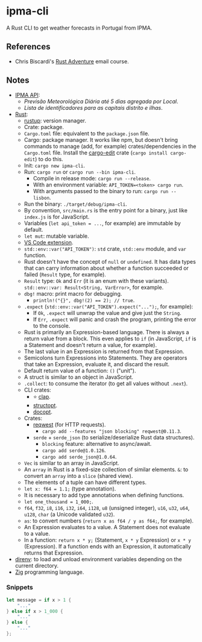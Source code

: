 # ipma-cli

A Rust CLI to get weather forecasts in Portugal from IPMA.

## References

- Chris Biscardi's [Rust Adventure](https://www.rustadventure.dev/) email course.

## Notes

- [IPMA API](http://api.ipma.pt/):
  - _Previsão Meteorológica Diária até 5 dias agregada por Local_.
  - _Lista de identificadores para as capitais distrito e ilhas_.
- [Rust](https://www.rust-lang.org/):
  - [rustup](https://rustup.rs/): version manager.
  - Crate: package.
  - `Cargo.toml` file: equivalent to the `package.json` file.
  - Cargo: package manager. It works like npm, but doesn't bring commands to manage (add, for example) crates/dependencies in the `Cargo.toml` file. Install the [cargo-edit](https://crates.io/crates/cargo-edit) crate (`cargo install cargo-edit`) to do this.
  - Init: `cargo new ipma-cli`.
  - Run: `cargo run` or `cargo run --bin ipma-cli`.
    - Compile in release mode: `cargo run --release`.
    - With an environment variable: `API_TOKEN=<token> cargo run`.
    - With arguments passed to the binary to run: `cargo run -- lisbon`.
  - Run the binary: `./target/debug/ipma-cli`.
  - By convention, `src/main.rs` is the entry point for a binary, just like `index.js` is for JavaScript.
  - Variables (`let api_token = ...`, for example) are immutable by default.
  - `let mut`: mutable variable.
  - [VS Code extension](https://marketplace.visualstudio.com/items?itemName=rust-lang.rust).
  - `std::env::var("API_TOKEN")`: `std` crate, `std::env` module, and `var` function.
  - Rust doesn't have the concept of `null` or `undefined`. It has data types that can carry information about whether a function succeeded or failed (`Result` type, for example).
  - `Result` type: `Ok` and `Err` (it is an enum with these variants). `std::env::var: Result<String, VarError>`, for example.
  - `dbg!` macro: print macro for debugging.
    - `println!("{}", dbg!(2) == 2); // true`.
  - `.expect` (`std::env::var("API_TOKEN").expect("...");`, for example):
    - If `Ok`, `.expect` will unwrap the value and give just the `String`.
    - If `Err`, `.expect` will panic and crash the program, printing the error to the console.
  - Rust is primarily an Expression-based language. There is always a return value from a block. This even applies to `if` (in JavaScript, `if` is a Statement and doesn't return a value, for example).
  - The last value in an Expression is returned from that Expression.
  - Semicolons turn Expressions into Statements. They are operators that take an Expression, evaluate it, and discard the result.
  - Default return value of a function: `()` ("unit").
  - A struct is similar to an object in JavaScript.
  - `.collect`: to consume the iterator (to get all values without `.next`).
  - CLI crates:
    - ⭐ [clap](https://crates.io/crates/clap).
    - [structopt](https://crates.io/crates/structopt).
    - [docopt](https://crates.io/crates/docopt).
  - Crates:
    - [reqwest](https://crates.io/crates/reqwest) (for HTTP requests).
      - `cargo add --features "json blocking" reqwest@0.11.3`.
    - `serde` + `serde_json` (to serialize/deserialize Rust data structures).
      - `blocking` feature: alternative to async/await.
      - `cargo add serde@1.0.126`.
      - `cargo add serde_json@1.0.64`.
  - `Vec` is similar to an array in JavaScript.
  - An `array` in Rust is a fixed-size collection of similar elements. `&`: to convert an `array` into a `slice` (shared view).
  - The elements of a tuple can have different types.
  - `let x: f64 = 1.1;` (type annotation).
  - It is necessary to add type annotations when defining functions.
  - `let one_thousand = 1_000;`.
  - `f64`, `f32`, `i8`, `i16`, `i32`, `i64`, `i128`, `u8` (unsigned integer), `u16`, `u32`, `u64`, `u128`, `char` (a Unicode validated `u32`).
  - `as`: to convert numbers (`return x as f64 / y as f64;`, for example).
  - An Expression evaluates to a value. A Statement does not evaluate to a value.
  - In a function: `return x * y;` (Statement, `x * y` Expression) or `x * y` (Expression). If a function ends with an Expression, it automatically returns that Expression.
- [direnv](https://direnv.net/): to load and unload environment variables depending on the current directory.
- [Zig](https://ziglang.org/) programming language.

### Snippets

```rust
let message = if x > 1 {
    "..."
} else if x > 1_000 {
    "..."
} else {
    "..."
};
```
